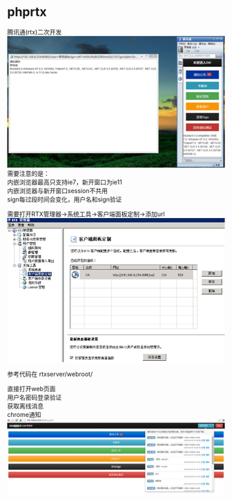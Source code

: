 # phprtx
腾讯通(rtx)二次开发  
![z](https://github.com/lb1104/phprtx/blob/master/rtx.jpg?raw=true)  
需要注意的是：  
内嵌浏览器最高只支持ie7，新开窗口为ie11   
内嵌浏览器与新开窗口session不共用  
sign每过段时间会变化，用户名和sign验证  


需要打开RTX管理器->系统工具->客户端面板定制->添加url  
![RTX管理器](https://github.com/lb1104/phprtx/blob/master/rtxg.jpg?raw=true)  


参考代码在 rtxserver/webroot/  


直接打开web页面  
用户名密码登录验证  
获取离线消息  
chrome通知  
![直接打开页面](https://github.com/lb1104/phprtx/blob/master/webrtx.jpg?raw=true)